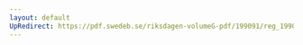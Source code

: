 ```yaml
---
layout: default
UpRedirect: https://pdf.swedeb.se/riksdagen-volumeG-pdf/199091/reg_199091/reg_199091_1107.pdf
---
```

